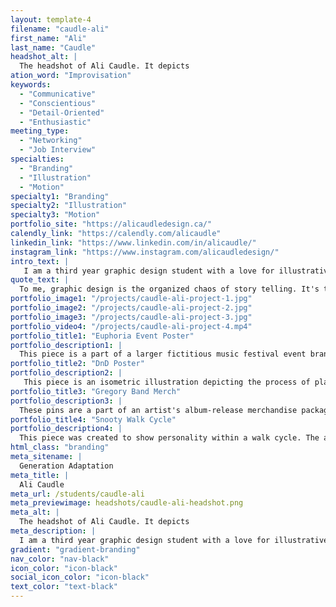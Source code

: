 ```yaml
---
layout: template-4
filename: "caudle-ali" 
first_name: "Ali"
last_name: "Caudle"
headshot_alt: |
  The headshot of Ali Caudle. It depicts
ation_word: "Improvisation"
keywords:
  - "Communicative"
  - "Conscientious"
  - "Detail-Oriented"
  - "Enthusiastic"
meeting_type:
  - "Networking"
  - "Job Interview"
specialties:
  - "Branding"
  - "Illustration"
  - "Motion"
specialty1: "Branding"
specialty2: "Illustration"
specialty3: "Motion"
portfolio_site: "https://alicaudledesign.ca/"
calendly_link: "https://calendly.com/alicaudle"
linkedin_link: "https://www.linkedin.com/in/alicaudle/"
instagram_link: "https://www.instagram.com/alicaudledesign/"
intro_text: |
   I am a third year graphic design student with a love for illustrative work. I take a lot of inspiration from nature and I hope to run my own eco-friendly graphic design business in the future.
quote_text: |
  To me, graphic design is the organized chaos of story telling. It's the act of taking someones heart and soul and translating that into art.
portfolio_image1: "/projects/caudle-ali-project-1.jpg"
portfolio_image2: "/projects/caudle-ali-project-2.jpg"
portfolio_image3: "/projects/caudle-ali-project-3.jpg"
portfolio_video4: "/projects/caudle-ali-project-4.mp4"
portfolio_title1: "Euphoria Event Poster"
portfolio_description1: |
  This piece is a part of a larger fictitious music festival event branding package. It was created in Adobe Illustrator.
portfolio_title2: "DnD Poster"
portfolio_description2: |
   This piece is an isometric illustration depicting the process of playing Dungeons & Dragons. It was created in Adobe Illustrator.
portfolio_title3: "Gregory Band Merch"
portfolio_description3: |
  These pins are a part of an artist's album-release merchandise package. They were created first in Adobe Illustrator.
portfolio_title4: "Snooty Walk Cycle"
portfolio_description4: |
  This piece was created to show personality within a walk cycle. The assets for this animation were created first in Adobe Illustrator and then brought into Adobe After Effects.
html_class: "branding"
meta_sitename: |
  Generation Adaptation
meta_title: |
  Ali Caudle
meta_url: /students/caudle-ali
meta_previewimage: headshots/caudle-ali-headshot.png
meta_alt: |
  The headshot of Ali Caudle. It depicts
meta_description: |
  I am a third year graphic design student with a love for illustrative work. I take a lot of inspiration from nature and I hope to run my own eco-friendly graphic design business in the future.
gradient: "gradient-branding"
nav_color: "nav-black"
icon_color: "icon-black"
social_icon_color: "icon-black"
text_color: "text-black"
---
```


